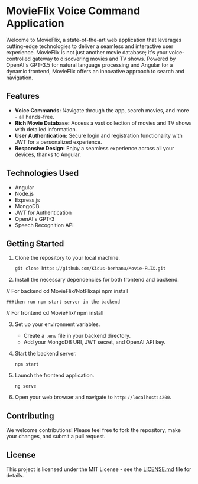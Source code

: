 # MovieFlix Voice Command Application

Welcome to MovieFlix, a state-of-the-art web application that leverages cutting-edge technologies to deliver a seamless and interactive user experience. MovieFlix is not just another movie database; it's your voice-controlled gateway to discovering movies and TV shows. Powered by OpenAI's GPT-3.5 for natural language processing and Angular for a dynamic frontend, MovieFlix offers an innovative approach to search and navigation.

## Features

- **Voice Commands:** Navigate through the app, search movies, and more - all hands-free.
- **Rich Movie Database:** Access a vast collection of movies and TV shows with detailed information.
- **User Authentication:** Secure login and registration functionality with JWT for a personalized experience.
- **Responsive Design:** Enjoy a seamless experience across all your devices, thanks to Angular.

## Technologies Used

- Angular
- Node.js
- Express.js
- MongoDB
- JWT for Authentication
- OpenAI's GPT-3
- Speech Recognition API

## Getting Started

1. Clone the repository to your local machine.
   ```
   git clone https://github.com/Kidus-berhanu/Movie-FLIX.git
   ```
2. Install the necessary dependencies for both frontend and backend.

  // For backend
   cd MovieFlix/NotFlixapi
   npm install
   ```
   ###then run npm start server in the backend 
   ```
   // For frontend
   cd MovieFlix/
   npm install
  

   
3. Set up your environment variables.
   - Create a `.env` file in your backend directory.
   - Add your MongoDB URI, JWT secret, and OpenAI API key.

4. Start the backend server.
   ```
   npm start
   ```
5. Launch the frontend application.
   ```
   ng serve
   ```
6. Open your web browser and navigate to `http://localhost:4200`.

## Contributing

We welcome contributions! Please feel free to fork the repository, make your changes, and submit a pull request.

## License

This project is licensed under the MIT License - see the [LICENSE.md](LICENSE.md) file for details.
